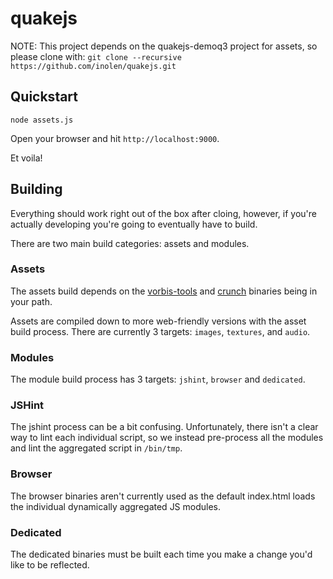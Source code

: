 # quakejs

NOTE: This project depends on the quakejs-demoq3 project for assets, so please clone with:
`git clone --recursive https://github.com/inolen/quakejs.git`

## Quickstart

`node assets.js`

Open your browser and hit `http://localhost:9000`.

Et voila!

## Building

Everything should work right out of the box after cloing, however, if you're actually developing you're going to eventually have to build.

There are two main build categories: assets and modules.

### Assets

The assets build depends on the [vorbis-tools](http://www.xiph.org/downloads/) and [crunch](http://code.google.com/p/crunch/) binaries being in your path.

Assets are compiled down to more web-friendly versions with the asset build process. There are currently 3 targets: `images`, `textures`, and `audio`.

### Modules

The module build process has 3 targets: `jshint`, `browser` and `dedicated`.

### JSHint

The jshint process can be a bit confusing. Unfortunately, there isn't a clear way to lint each individual script, so we instead pre-process all the modules and lint the aggregated script in `/bin/tmp`.

### Browser

The browser binaries aren't currently used as the default index.html loads the individual dynamically aggregated JS modules.

### Dedicated

The dedicated binaries must be built each time you make a change you'd like to be reflected.



